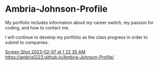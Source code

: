 # Ambria-Johnson-Profile
My portfolio includes information about my career switch, my passion for coding, and how to contact me. 

I will continue to develop my portfolio as the class progress in order to submit to companies.

[Screen Shot 2023-02-07 at 1 22 35 AM](https://user-images.githubusercontent.com/53230728/217164721-d53ecd96-5d68-42d6-bcdd-e48c467765c4.png)
https://ambria1223.github.io/Ambria-Johnson-Profile/
